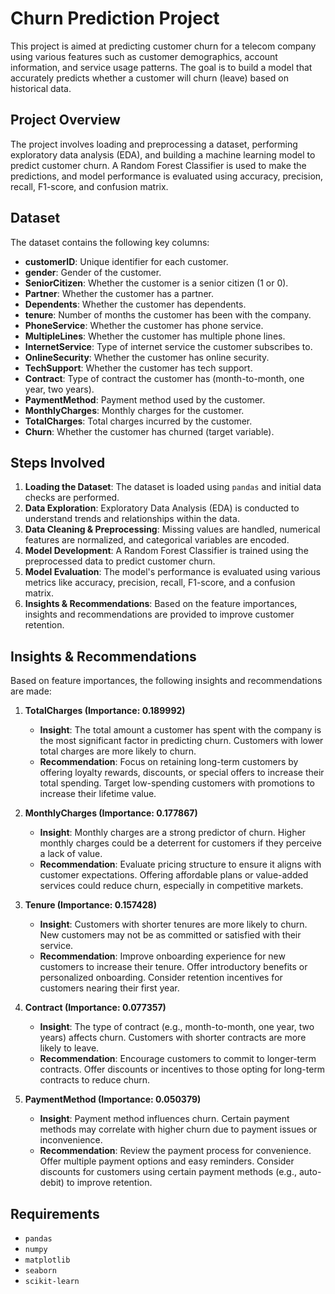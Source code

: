 # Churn Prediction Project

This project is aimed at predicting customer churn for a telecom company using various features such as customer demographics, account information, and service usage patterns. The goal is to build a model that accurately predicts whether a customer will churn (leave) based on historical data.

## Project Overview

The project involves loading and preprocessing a dataset, performing exploratory data analysis (EDA), and building a machine learning model to predict customer churn. A Random Forest Classifier is used to make the predictions, and model performance is evaluated using accuracy, precision, recall, F1-score, and confusion matrix.

## Dataset

The dataset contains the following key columns:
- **customerID**: Unique identifier for each customer.
- **gender**: Gender of the customer.
- **SeniorCitizen**: Whether the customer is a senior citizen (1 or 0).
- **Partner**: Whether the customer has a partner.
- **Dependents**: Whether the customer has dependents.
- **tenure**: Number of months the customer has been with the company.
- **PhoneService**: Whether the customer has phone service.
- **MultipleLines**: Whether the customer has multiple phone lines.
- **InternetService**: Type of internet service the customer subscribes to.
- **OnlineSecurity**: Whether the customer has online security.
- **TechSupport**: Whether the customer has tech support.
- **Contract**: Type of contract the customer has (month-to-month, one year, two years).
- **PaymentMethod**: Payment method used by the customer.
- **MonthlyCharges**: Monthly charges for the customer.
- **TotalCharges**: Total charges incurred by the customer.
- **Churn**: Whether the customer has churned (target variable).

## Steps Involved

1. **Loading the Dataset**: The dataset is loaded using `pandas` and initial data checks are performed.
2. **Data Exploration**: Exploratory Data Analysis (EDA) is conducted to understand trends and relationships within the data.
3. **Data Cleaning & Preprocessing**: Missing values are handled, numerical features are normalized, and categorical variables are encoded.
4. **Model Development**: A Random Forest Classifier is trained using the preprocessed data to predict customer churn.
5. **Model Evaluation**: The model's performance is evaluated using various metrics like accuracy, precision, recall, F1-score, and a confusion matrix.
6. **Insights & Recommendations**: Based on the feature importances, insights and recommendations are provided to improve customer retention.

## Insights & Recommendations

Based on feature importances, the following insights and recommendations are made:

1. **TotalCharges (Importance: 0.189992)**
   - **Insight**: The total amount a customer has spent with the company is the most significant factor in predicting churn. Customers with lower total charges are more likely to churn.
   - **Recommendation**: Focus on retaining long-term customers by offering loyalty rewards, discounts, or special offers to increase their total spending. Target low-spending customers with promotions to increase their lifetime value.

2. **MonthlyCharges (Importance: 0.177867)**
   - **Insight**: Monthly charges are a strong predictor of churn. Higher monthly charges could be a deterrent for customers if they perceive a lack of value.
   - **Recommendation**: Evaluate pricing structure to ensure it aligns with customer expectations. Offering affordable plans or value-added services could reduce churn, especially in competitive markets.

3. **Tenure (Importance: 0.157428)**
   - **Insight**: Customers with shorter tenures are more likely to churn. New customers may not be as committed or satisfied with their service.
   - **Recommendation**: Improve onboarding experience for new customers to increase their tenure. Offer introductory benefits or personalized onboarding. Consider retention incentives for customers nearing their first year.

4. **Contract (Importance: 0.077357)**
   - **Insight**: The type of contract (e.g., month-to-month, one year, two years) affects churn. Customers with shorter contracts are more likely to leave.
   - **Recommendation**: Encourage customers to commit to longer-term contracts. Offer discounts or incentives to those opting for long-term contracts to reduce churn.

5. **PaymentMethod (Importance: 0.050379)**
   - **Insight**: Payment method influences churn. Certain payment methods may correlate with higher churn due to payment issues or inconvenience.
   - **Recommendation**: Review the payment process for convenience. Offer multiple payment options and easy reminders. Consider discounts for customers using certain payment methods (e.g., auto-debit) to improve retention.

## Requirements

- `pandas`
- `numpy`
- `matplotlib`
- `seaborn`
- `scikit-learn`
